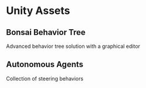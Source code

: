 # Unity Assets

## Bonsai Behavior Tree 
Advanced behavior tree solution with a graphical editor

 ## Autonomous Agents
 Collection of steering behaviors
